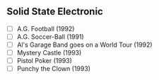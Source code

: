 ## Solid State Electronic
- [ ] A.G. Football (1992)
- [ ] A.G. Soccer-Ball (1991)
- [ ] Al's Garage Band goes on a World Tour (1992)
- [ ] Mystery Castle (1993)
- [ ] Pistol Poker (1993)
- [ ] Punchy the Clown (1993)
